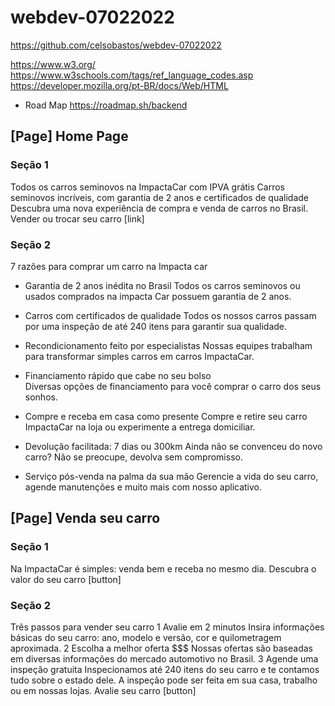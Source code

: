 # webdev-07022022
https://github.com/celsobastos/webdev-07022022
<!-- Referencias -->
https://www.w3.org/
https://www.w3schools.com/tags/ref_language_codes.asp
https://developer.mozilla.org/pt-BR/docs/Web/HTML
- Road Map
    https://roadmap.sh/backend

## [Page] Home Page
### Seção 1
Todos os carros seminovos na ImpactaCar com IPVA grátis
Carros seminovos incríveis, com garantia de 2 anos e certificados de qualidade
Descubra uma nova experiência de compra e venda de carros no Brasil.
Vender ou trocar seu carro [link]

### Seção 2
7 razões para comprar um carro na Impacta car
- Garantia de 2 anos inédita no Brasil 
Todos os carros seminovos ou usados comprados na impacta Car possuem garantia de 2 anos. 

- Carros com certificados de qualidade 
Todos os nossos carros passam por uma inspeção de até 240 itens para garantir sua qualidade. 

- Recondicionamento feito por especialistas 
Nossas equipes trabalham para transformar simples carros em carros ImpactaCar.

- Financiamento rápido que cabe no seu bolso  
Diversas opções de financiamento para você comprar o carro dos seus sonhos. 

- Compre e receba em casa como presente 
Compre e retire seu carro ImpactaCar na loja ou experimente a entrega domiciliar. 

- Devolução facilitada: 7 dias ou 300km 
Ainda não se convenceu do novo carro? Não se preocupe, devolva sem compromisso. 

- Serviço pós-venda na palma da sua mão 
Gerencie a vida do seu carro, agende manutenções e muito mais com nosso aplicativo. 

## [Page] Venda seu carro
### Seção 1
Na ImpactaCar é simples: venda bem e receba no mesmo dia.
Descubra o valor do seu carro [button] 

### Seção 2
Três passos para vender seu carro
    1 Avalie em 2 minutos
        Insira informações básicas do seu carro: ano, modelo e versão, cor e quilometragem aproximada.
    2 Escolha a melhor oferta $$$
        Nossas ofertas são baseadas em diversas informações do mercado automotivo no Brasil.
    3 Agende uma inspeção gratuita
        Inspecionamos até 240 itens do seu carro e te contamos tudo sobre o estado dele. A inspeção pode ser feita em sua casa, trabalho ou em nossas lojas.
    Avalie seu carro [button] 